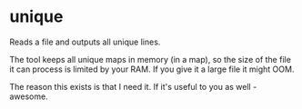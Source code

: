 # unique

Reads a file and outputs all unique lines.

The tool keeps all unique maps in memory (in a map), so the size of the file it
can process is limited by your RAM. If you give it a large file it might OOM.

The reason this exists is that I need it. If it's useful to you as well - awesome.
